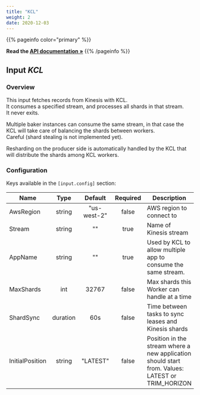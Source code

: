 ```yaml
---
title: "KCL"
weight: 2
date: 2020-12-03
---
```

{{% pageinfo color="primary" %}}

**Read the [API documentation &raquo;](https://pkg.go.dev/github.com/AdRoll/baker/input)**
{{% /pageinfo %}}

## Input *KCL*

### Overview
This input fetches records from Kinesis with KCL.  
 It consumes a specified stream, and
processes all shards in that stream.  
 It never exits.  

Multiple baker instances can consume the same stream, in that case the KCL will take care of
balancing the shards between workers.  
 Careful (shard stealing is not implemented yet).  

Resharding on the producer side is automatically handled by the KCL that will distribute
the shards among KCL workers.  


### Configuration

Keys available in the `[input.config]` section:

|Name|Type|Default|Required|Description|
|----|:--:|:-----:|:------:|-----------|
| AwsRegion| string| "us-west-2"| false| AWS region to connect to|
| Stream| string| ""| true| Name of Kinesis stream|
| AppName| string| ""| true| Used by KCL to allow multiple app to consume the same stream.|
| MaxShards| int| 32767| false| Max shards this Worker can handle at a time|
| ShardSync| duration| 60s| false| Time between tasks to sync leases and Kinesis shards|
| InitialPosition| string| "LATEST"| false| Position in the stream where a new application should start from. Values: LATEST or TRIM_HORIZON|

